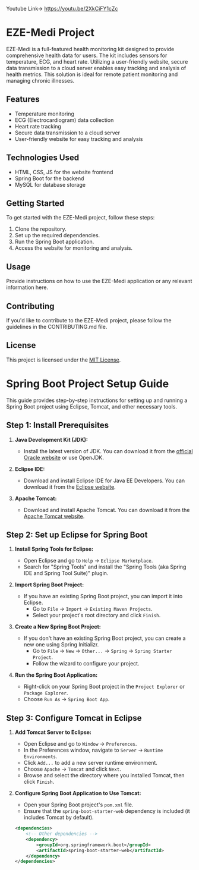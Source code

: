 Youtube Link-> https://youtu.be/2XkCiFY1cZc
# EZE-Medi Project
EZE-Medi is a full-featured health monitoring kit designed to provide comprehensive health data for users. The kit includes sensors for temperature, ECG, and heart rate. Utilizing a user-friendly website, secure data transmission to a cloud server enables easy tracking and analysis of health metrics. This solution is ideal for remote patient monitoring and managing chronic illnesses.

## Features

- Temperature monitoring
- ECG (Electrocardiogram) data collection
- Heart rate tracking
- Secure data transmission to a cloud server
- User-friendly website for easy tracking and analysis

## Technologies Used

- HTML, CSS, JS for the website frontend
- Spring Boot for the backend
- MySQL for database storage

## Getting Started

To get started with the EZE-Medi project, follow these steps:

1. Clone the repository.
2. Set up the required dependencies.
3. Run the Spring Boot application.
4. Access the website for monitoring and analysis.

## Usage

Provide instructions on how to use the EZE-Medi application or any relevant information here.

## Contributing

If you'd like to contribute to the EZE-Medi project, please follow the guidelines in the CONTRIBUTING.md file.

## License

This project is licensed under the [MIT License](LICENSE).

# Spring Boot Project Setup Guide

This guide provides step-by-step instructions for setting up and running a Spring Boot project using Eclipse, Tomcat, and other necessary tools.

## Step 1: Install Prerequisites

1. **Java Development Kit (JDK):**
   - Install the latest version of JDK. You can download it from the [official Oracle website](https://www.oracle.com/java/technologies/javase-downloads.html) or use OpenJDK.

2. **Eclipse IDE:**
   - Download and install Eclipse IDE for Java EE Developers. You can download it from the [Eclipse website](https://www.eclipse.org/downloads/).

3. **Apache Tomcat:**
   - Download and install Apache Tomcat. You can download it from the [Apache Tomcat website](http://tomcat.apache.org/).

## Step 2: Set up Eclipse for Spring Boot

1. **Install Spring Tools for Eclipse:**
   - Open Eclipse and go to `Help` -> `Eclipse Marketplace`.
   - Search for "Spring Tools" and install the "Spring Tools (aka Spring IDE and Spring Tool Suite)" plugin.

2. **Import Spring Boot Project:**
   - If you have an existing Spring Boot project, you can import it into Eclipse.
     - Go to `File` -> `Import` -> `Existing Maven Projects`.
     - Select your project's root directory and click `Finish`.

3. **Create a New Spring Boot Project:**
   - If you don't have an existing Spring Boot project, you can create a new one using Spring Initializr.
     - Go to `File` -> `New` -> `Other...` -> `Spring` -> `Spring Starter Project`.
     - Follow the wizard to configure your project.

4. **Run the Spring Boot Application:**
   - Right-click on your Spring Boot project in the `Project Explorer` or `Package Explorer`.
   - Choose `Run As` -> `Spring Boot App`.

## Step 3: Configure Tomcat in Eclipse

1. **Add Tomcat Server to Eclipse:**
   - Open Eclipse and go to `Window` -> `Preferences`.
   - In the Preferences window, navigate to `Server` -> `Runtime Environments`.
   - Click `Add...` to add a new server runtime environment.
   - Choose `Apache` -> `Tomcat` and click `Next`.
   - Browse and select the directory where you installed Tomcat, then click `Finish`.

2. **Configure Spring Boot Application to Use Tomcat:**
   - Open your Spring Boot project's `pom.xml` file.
   - Ensure that the `spring-boot-starter-web` dependency is included (it includes Tomcat by default).

   ```xml
   <dependencies>
       <!-- Other dependencies -->
       <dependency>
           <groupId>org.springframework.boot</groupId>
           <artifactId>spring-boot-starter-web</artifactId>
       </dependency>
   </dependencies>
